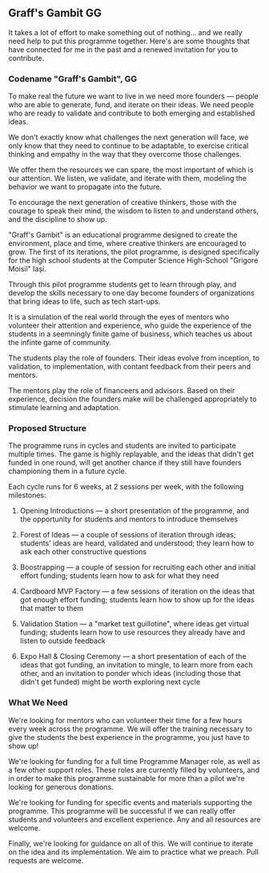 
## Graff's Gambit GG

It takes a lot of effort to make something out of nothing... and we really need help to put this programme together. Here's are some thoughts that have connected for me in the past and a renewed invitation for you to contribute.

### Codename "Graff's Gambit", GG

To make real the future we want to live in we need more founders — people who are able to generate, fund, and iterate on their ideas. We need people who are ready to validate and contribute to both emerging and established ideas.

We don't exactly know what challenges the next generation will face, we only know that they need to continue to be adaptable, to exercise critical thinking and empathy in the way that they overcome those challenges.

We offer them the resources we can spare, the most important of which is our attention. We listen, we validate, and iterate with them, modeling the behavior we want to propagate into the future.

To encourage the next generation of creative thinkers, those with the courage to speak their mind, the wisdom to listen to and understand others, and the discipline to show up.

"Graff's Gambit" is an educational programme designed to create the environment, place and time, where creative thinkers are encouraged to grow. The first of its iterations, the pilot programme, is designed specifically for the high school students at the Computer Science High-School "Grigore Moisil" Iași.

Through this pilot programme students get to learn through play, and develop the skills necessary to one day become founders of organizations that bring ideas to life, such as tech start-ups.

It is a simulation of the real world through the eyes of mentors who volunteer their attention and experience, who guide the experience of the students in a seemningly finite game of business, which teaches us about the infinte game of community.

The students play the role of founders. Their ideas evolve from inception, to validation, to implementation, with contant feedback from their peers and mentors.

The mentors play the role of financeers and advisors. Based on their experience, decision the founders make will be challenged appropriately to stimulate learning and adaptation.

### Proposed Structure

The programme runs in cycles and students are invited to participate multiple times. The game is highly replayable, and the ideas that didn't get funded in one round, will get another chance if they still have founders championing them in a future cycle.

Each cycle runs for 6 weeks, at 2 sessions per week, with the following milestones:

1. Opening Introductions — a short presentation of the programme, and the opportunity for students and mentors to introduce themselves

2. Forest of Ideas — a couple of sessions of iteration through ideas; students' ideas are heard, validated and understood; they learn how to ask each other constructive questions

3. Boostrapping — a couple of session for recruiting each other and initial effort funding; students learn how to ask for what they need

4. Cardboard MVP Factory — a few sessions of iteration on the ideas that got enough effort funding; students learn how to show up for the ideas that matter to them

5. Validation Station — a "market test guillotine", where ideas get virtual funding; students learn how to use resources they already have and listen to outside feedback

6. Expo Hall & Closing Ceremony — a short presentation of each of the ideas that got funding, an invitation to mingle, to learn more from each other, and an invitation to ponder which ideas (including those that didn't get funded) might be worth exploring next cycle

### What We Need

We're looking for mentors who can volunteer their time for a few hours every week across the programme. We will offer the training necessary to give the students the best experience in the programme, you just have to show up!

We're looking for funding for a full time Programme Manager role, as well as a few other support roles. These roles are currently filled by volunteers, and in order to make this programme sustainable for more than a pilot we're looking for generous donations.

We're looking for funding for specific events and materials supporting the programme. This programme will be successful if we can really offer students and volunteers and excellent experience. Any and all resources are welcome.

Finally, we're looking for guidance on all of this. We will continue to iterate on the idea and its implementation. We aim to practice what we preach. Pull requests are welcome.

